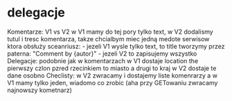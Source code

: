 # delegacje

Komentarze:
    V1 vs V2
    w V1 mamy do tej pory tylko text, w V2 dodalismy tutul i tresc komentarza, takze chcialbym miec jedną medote serwisow ktora obsłuży sceanriusz:
       - jezeli V1 wysle tylko text, to title tworzymy przez paterna: "Comment by {autor}"
       - jezeli V2 to zapisujemy wszystko
Delegacje:
    podobnie jak w komentarzach 
    w V1 dostaje location the pierwszy czlon pzred rzecinkiem to miasto a drugi to kraj
    w V2 dostaje te dane osobno
Checlisty:
    w V2 zwracamy i dostajemy liste komenrarzy a w V1 mamy tylko jeden, wiadomo co zrobic (aha przy GETowaniu zwracamy najnowszy kometnarz)